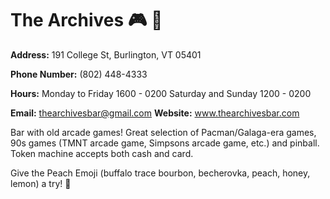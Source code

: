 # The Archives 🎮 👾 

**Address:** 191 College St, Burlington, VT 05401

**Phone Number:** (802) 448-4333

**Hours:**  Monday to Friday 1600 - 0200
            Saturday and Sunday 1200 - 0200

**Email:** thearchivesbar@gmail.com
**Website:** www.thearchivesbar.com

Bar with old arcade games! Great selection of Pacman/Galaga-era games, 90s games (TMNT arcade game, Simpsons arcade game, etc.) and pinball. Token machine accepts both cash and card.

Give the Peach Emoji (buffalo trace bourbon, becherovka, peach, honey, lemon) a try! 🍑